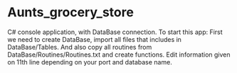 # Aunts_grocery_store
C# console application, with DataBase connection.
To start this app:
First we need to create DataBase, import all files that includes in DataBase/Tables. And also copy all routines from DataBase/Routines/Routines.txt and create functions.
Edit information given on 11th line depending on your port and database name.
